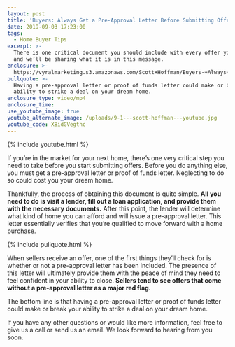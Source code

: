 ```yaml
---
layout: post
title: 'Buyers: Always Get a Pre-Approval Letter Before Submitting Offers'
date: 2019-09-03 17:23:00
tags:
  - Home Buyer Tips
excerpt: >-
  There is one critical document you should include with every offer you submit,
  and we’ll be sharing what it is in this message.
enclosure: >-
  https://vyralmarketing.s3.amazonaws.com/Scott+Hoffman/Buyers-+Always+Get+a+Pre-Approval+Letter+Before+Submitting+Offers.mp4
pullquote: >-
  Having a pre-approval letter or proof of funds letter could make or break your
  ability to strike a deal on your dream home.
enclosure_type: video/mp4
enclosure_time:
use_youtube_image: true
youtube_alternate_image: /uploads/9-1---scott-hoffman---youtube.jpg
youtube_code: X8idGVegthc
---
```


{% include youtube.html %}

If you’re in the market for your next home, there’s one very critical step you need to take before you start submitting offers. Before you do anything else, you must get a pre-approval letter or proof of funds letter. Neglecting to do so could cost you your dream home.&nbsp;

Thankfully, the process of obtaining this document is quite simple. **All you need to do is visit a lender, fill out a loan application, and provide them with the necessary documents.** After this point, the lender will determine what kind of home you can afford and will issue a pre-approval letter. This letter essentially verifies that you’re qualified to move forward with a home purchase.

{% include pullquote.html %}

When sellers receive an offer, one of the first things they’ll check for is whether or not a pre-approval letter has been included. The presence of this letter will ultimately provide them with the peace of mind they need to feel confident in your ability to close. **Sellers tend to see offers that come without a pre-approval letter as a major red flag.&nbsp;**

The bottom line is that having a pre-approval letter or proof of funds letter could make or break your ability to strike a deal on your dream home.&nbsp;

If you have any other questions or would like more information, feel free to give us a call or send us an email. We look forward to hearing from you soon.